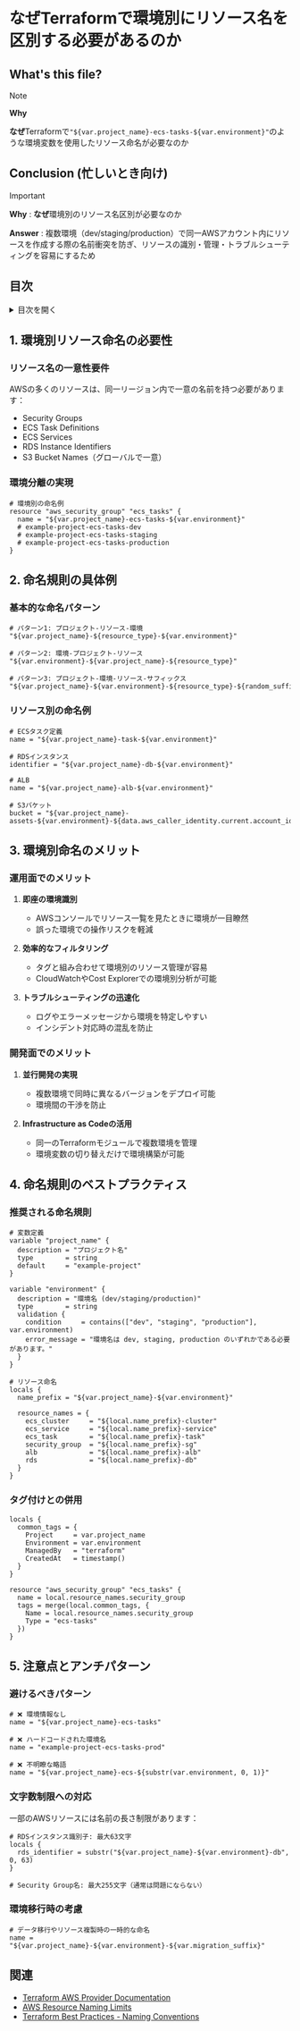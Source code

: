 # なぜTerraformで環境別にリソース名を区別する必要があるのか

## What's this file?
> [!NOTE]
> **Why**
> 
> **なぜ**Terraformで`"${var.project_name}-ecs-tasks-${var.environment}"`のような環境変数を使用したリソース命名が必要なのか

## Conclusion (忙しいとき向け)
> [!IMPORTANT]
> **Why** : **なぜ**環境別のリソース名区別が必要なのか
> 
> **Answer** : 複数環境（dev/staging/production）で同一AWSアカウント内にリソースを作成する際の名前衝突を防ぎ、リソースの識別・管理・トラブルシューティングを容易にするため

## 目次
<details>
<summary>目次を開く</summary>

- [1. 環境別リソース命名の必要性](#1-環境別リソース命名の必要性)
- [2. 命名規則の具体例](#2-命名規則の具体例)
- [3. 環境別命名のメリット](#3-環境別命名のメリット)
- [4. 命名規則のベストプラクティス](#4-命名規則のベストプラクティス)
- [5. 注意点とアンチパターン](#5-注意点とアンチパターン)

</details>

## 1. 環境別リソース命名の必要性

### リソース名の一意性要件
AWSの多くのリソースは、同一リージョン内で一意の名前を持つ必要があります：
- Security Groups
- ECS Task Definitions
- ECS Services
- RDS Instance Identifiers
- S3 Bucket Names（グローバルで一意）

### 環境分離の実現
```hcl
# 環境別の命名例
resource "aws_security_group" "ecs_tasks" {
  name = "${var.project_name}-ecs-tasks-${var.environment}"
  # example-project-ecs-tasks-dev
  # example-project-ecs-tasks-staging
  # example-project-ecs-tasks-production
}
```

## 2. 命名規則の具体例

### 基本的な命名パターン
```hcl
# パターン1: プロジェクト-リソース-環境
"${var.project_name}-${resource_type}-${var.environment}"

# パターン2: 環境-プロジェクト-リソース
"${var.environment}-${var.project_name}-${resource_type}"

# パターン3: プロジェクト-環境-リソース-サフィックス
"${var.project_name}-${var.environment}-${resource_type}-${random_suffix}"
```

### リソース別の命名例
```hcl
# ECSタスク定義
name = "${var.project_name}-task-${var.environment}"

# RDSインスタンス
identifier = "${var.project_name}-db-${var.environment}"

# ALB
name = "${var.project_name}-alb-${var.environment}"

# S3バケット
bucket = "${var.project_name}-assets-${var.environment}-${data.aws_caller_identity.current.account_id}"
```

## 3. 環境別命名のメリット

### 運用面でのメリット
1. **即座の環境識別**
   - AWSコンソールでリソース一覧を見たときに環境が一目瞭然
   - 誤った環境での操作リスクを軽減

2. **効率的なフィルタリング**
   - タグと組み合わせて環境別のリソース管理が容易
   - CloudWatchやCost Explorerでの環境別分析が可能

3. **トラブルシューティングの迅速化**
   - ログやエラーメッセージから環境を特定しやすい
   - インシデント対応時の混乱を防止

### 開発面でのメリット
1. **並行開発の実現**
   - 複数環境で同時に異なるバージョンをデプロイ可能
   - 環境間の干渉を防止

2. **Infrastructure as Codeの活用**
   - 同一のTerraformモジュールで複数環境を管理
   - 環境変数の切り替えだけで環境構築が可能

## 4. 命名規則のベストプラクティス

### 推奨される命名規則
```hcl
# 変数定義
variable "project_name" {
  description = "プロジェクト名"
  type        = string
  default     = "example-project"
}

variable "environment" {
  description = "環境名 (dev/staging/production)"
  type        = string
  validation {
    condition     = contains(["dev", "staging", "production"], var.environment)
    error_message = "環境名は dev, staging, production のいずれかである必要があります。"
  }
}

# リソース命名
locals {
  name_prefix = "${var.project_name}-${var.environment}"
  
  resource_names = {
    ecs_cluster     = "${local.name_prefix}-cluster"
    ecs_service     = "${local.name_prefix}-service"
    ecs_task        = "${local.name_prefix}-task"
    security_group  = "${local.name_prefix}-sg"
    alb             = "${local.name_prefix}-alb"
    rds             = "${local.name_prefix}-db"
  }
}
```

### タグ付けとの併用
```hcl
locals {
  common_tags = {
    Project     = var.project_name
    Environment = var.environment
    ManagedBy   = "terraform"
    CreatedAt   = timestamp()
  }
}

resource "aws_security_group" "ecs_tasks" {
  name = local.resource_names.security_group
  tags = merge(local.common_tags, {
    Name = local.resource_names.security_group
    Type = "ecs-tasks"
  })
}
```

## 5. 注意点とアンチパターン

### 避けるべきパターン
```hcl
# ❌ 環境情報なし
name = "${var.project_name}-ecs-tasks"

# ❌ ハードコードされた環境名
name = "example-project-ecs-tasks-prod"

# ❌ 不明瞭な略語
name = "${var.project_name}-ecs-${substr(var.environment, 0, 1)}"
```

### 文字数制限への対応
一部のAWSリソースには名前の長さ制限があります：
```hcl
# RDSインスタンス識別子: 最大63文字
locals {
  rds_identifier = substr("${var.project_name}-${var.environment}-db", 0, 63)
}

# Security Group名: 最大255文字（通常は問題にならない）
```

### 環境移行時の考慮
```hcl
# データ移行やリソース複製時の一時的な命名
name = "${var.project_name}-${var.environment}-${var.migration_suffix}"
```

## 関連
- [Terraform AWS Provider Documentation](https://registry.terraform.io/providers/hashicorp/aws/latest/docs)
- [AWS Resource Naming Limits](https://docs.aws.amazon.com/general/latest/gr/aws_service_limits.html)
- [Terraform Best Practices - Naming Conventions](https://www.terraform-best-practices.com/naming)